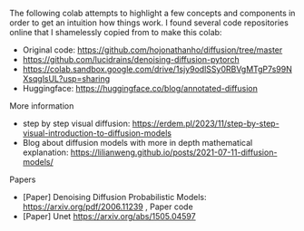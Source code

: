 The following colab attempts to highlight a few concepts and components in order to get an intuition how things work. I found several code repositories online that I shamelessly copied from to make this colab:

* Original code: https://github.com/hojonathanho/diffusion/tree/master
* https://github.com/lucidrains/denoising-diffusion-pytorch
* https://colab.sandbox.google.com/drive/1sjy9odlSSy0RBVgMTgP7s99NXsqglsUL?usp=sharing
* Huggingface: https://huggingface.co/blog/annotated-diffusion

More information

* step by step visual diffusion: https://erdem.pl/2023/11/step-by-step-visual-introduction-to-diffusion-models
* Blog about diffusion models with more in depth mathematical explanation: https://lilianweng.github.io/posts/2021-07-11-diffusion-models/

Papers
* [Paper] Denoising Diffusion Probabilistic Models: https://arxiv.org/pdf/2006.11239 , Paper code
* [Paper] Unet https://arxiv.org/abs/1505.04597
